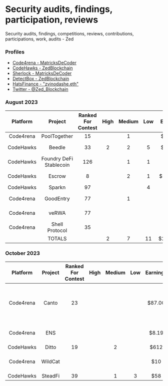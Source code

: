 # Security audits, findings, participation, reviews 
Security audits, findings, competitions, reviews, contributions, participations, work, audits - Zed 

### Profiles 
* <a href="https://code4rena.com/@MatricksDeCoder" target='_blank' >Code4rena - MatricksDeCoder</a>
* <a href="https://www.codehawks.com/profile/clk6kgukh0008ld088n5wns9l" target='_blank' >CodeHawks - ZedBlockchain</a>
* <a href= "https://audits.sherlock.xyz/judging-leaderboard" >Sherlock - MatricksDeCoder</a>
* [DetectBox - ZedBlockchain](https://app.detectbox.io/profile/ZedBlockchain)
* [HatsFinance - "zvinodashe.eth" ](https://app.hats.finance/bug-bounties)
* [Twitter - @Zed_Blockchain](https://twitter.com/Zed_Blockchain)

### August 2023 
 | Platform        | Project                | Ranked For Contest | High   | Medium | Low     | Earnings  | Notes                               |
 |  :-----:        | :-----:                |:-----:  |:-----: |:-----: |:-----: | :-----:   | :-----:                             |
 | Code4rena       | PoolTogether           |     15  |        |    1   |        | $476.00   |                                     |
 | CodeHawks       | Beedle                 |     33  |   2    |    2   |  5     | $130.69   |   QA+Gas Findings(21)              |
 | CodeHawks       | Foundry DeFi Stablecoin|    126  |        |    1   |  1     | $54.92    |   QA+Gas Findings(6)                |
 | CodeHawks       | Escrow                 |     8   |        |    2   |  1     | $2100.92  |   QA+Gas Findings(4)                |
 | CodeHawks       | Sparkn                 |     97  |        |        |  4     |  $28.87   |                                     |
 | Code4rena       | GoodEntry              |    77   |        |    1   |        | $12.88    |  B Grade QA Report                  |
 | Code4rena       | veRWA                  |    77   |        |        |        | $9.82     |      A Graded QA Report             |
 | Code4rena       | Shell Protocol         |   35    |        |        |        |   $9.16   |          B Grade QA Report  |
 |                 | TOTALS                 |         |  2     |  7     |   11    |     $2,823.26      |                             |

### October 2023 
 | Platform        | Project                | Ranked For Contest | High   | Medium | Low     | Earnings  | Notes       |
 |  :-----:        | :-----:                |:-----:             |:-----: |:-----: |:-----: | :-----:   | :-----:                             |
 | Code4rena       | Canto                  |     23             |        |        |        | $87.00    |  A Grade QA + B Grade Gas|
  | Code4rena       | ENS                   |                    |        |        |        | $8.19    |  B Grade Gas|
 | CodeHawks       | Ditto                  |      19            |        |   2    |        |    $612   |                |
| Code4rena      | WildCat                 |                     |        |       |        |    $10   |       B Grade QA         |
| CodeHawks      | SteadFi               |         39            |        |   1    |   3     |    $58   |               |
